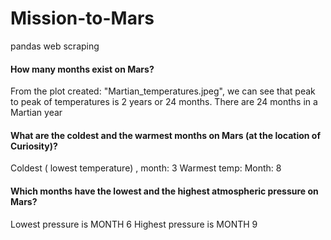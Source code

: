 # Mission-to-Mars
pandas web scraping

#### How many months exist on Mars?
From the plot created: "Martian_temperatures.jpeg", we can see that peak to peak of temperatures is 2 years or 24 months. There are 24 months in a Martian year

#### What are the coldest and the warmest months on Mars (at the location of Curiosity)?
Coldest ( lowest temperature) , month: 3
Warmest temp: Month: 8

#### Which months have the lowest and the highest atmospheric pressure on Mars?
Lowest pressure is MONTH 6
Highest pressure is MONTH 9
